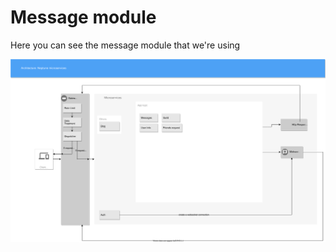 # Message module

Here you can see the message module that we're using

![message](/diagram/microservices/messages/diagram.svg)
